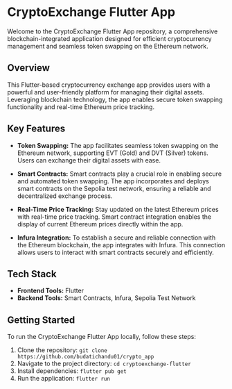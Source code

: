 
# CryptoExchange Flutter App

Welcome to the CryptoExchange Flutter App repository, a comprehensive blockchain-integrated application designed for efficient cryptocurrency management and seamless token swapping on the Ethereum network.

## Overview

This Flutter-based cryptocurrency exchange app provides users with a powerful and user-friendly platform for managing their digital assets. Leveraging blockchain technology, the app enables secure token swapping functionality and real-time Ethereum price tracking.

## Key Features

- **Token Swapping:** The app facilitates seamless token swapping on the Ethereum network, supporting EVT (Gold) and DVT (Silver) tokens. Users can exchange their digital assets with ease.

- **Smart Contracts:** Smart contracts play a crucial role in enabling secure and automated token swapping. The app incorporates and deploys smart contracts on the Sepolia test network, ensuring a reliable and decentralized exchange process.

- **Real-Time Price Tracking:** Stay updated on the latest Ethereum prices with real-time price tracking. Smart contract integration enables the display of current Ethereum prices directly within the app.

- **Infura Integration:** To establish a secure and reliable connection with the Ethereum blockchain, the app integrates with Infura. This connection allows users to interact with smart contracts securely and efficiently.

## Tech Stack

- **Frontend Tools:** Flutter
- **Backend Tools:** Smart Contracts, Infura, Sepolia Test Network

## Getting Started

To run the CryptoExchange Flutter App locally, follow these steps:

1. Clone the repository: `git clone https://github.com/budatichandu01/crypto_app`
2. Navigate to the project directory: `cd cryptoexchange-flutter`
3. Install dependencies: `flutter pub get`
4. Run the application: `flutter run`

